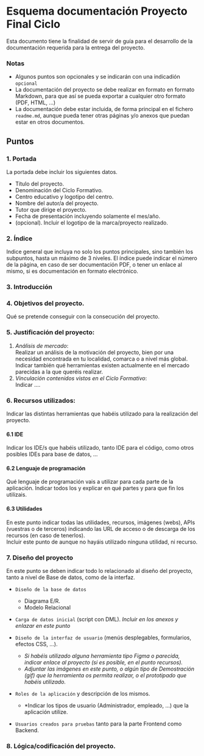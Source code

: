 # Esquema documentación Proyecto Final Ciclo
Esta documento tiene la finalidad de servir de guía para el desarrollo de la documentación requerida para la entrega del proyecto. 

### Notas
- Algunos puntos son opcionales y se indicarán con una indicadión `opcional`
- La documentación del proyecto se debe realizar en formato en formato Markdown, para que así se pueda exportar a cualquier otro formato (PDF, HTML, ...)
- La documentación debe estar incluida, de forma principal en el fichero `readme.md`, aunque pueda tener otras páginas y/o anexos que puedan estar en otros documentos.
  


## Puntos

### 1. Portada
La portada debe incluir los siguientes datos.

- Título del proyecto.
- Denominación del Ciclo Formativo.
- Centro educativo y logotipo del centro.
- Nombre del autor/a del proyecto.
- Tutor que dirige el proyecto.
- Fecha de presentación incluyendo solamente el mes/año.
- (opcional). Incluir el logotipo de la marca/proyecto realizado.

### 2. Índice
Indice general que incluya no solo los puntos principales, sino también los subpuntos, hasta un máximo de 3 niveles.  El índice puede indicar el número de la página, en caso de ser documentación PDF, o tener un enlace al mismo, si es documentación en formato electrónico.

### 3. Introducción

### 4. Objetivos del proyecto.
Qué se pretende conseguir con la consecución del proyecto.

### 5. Justificación del proyecto:
1. *Análisis de mercado*:<br>
Realizar un análisis de la motivación del proyecto, bien por una necesidad encontrada en tu localidad, comarca o a nivel más global. Indicar también qué herramientas existen actualmente en el mercado parecidas a la que queréis realizar.
2. *Vinculación contenidos vistos en el Ciclo Formativo*:<br>
Indicar ....

### 6. Recursos utilizados: 
Indicar las distintas herramientas que habéis utilizado para la realización del proyecto.

#### 6.1 IDE
Indicar los IDE/s que habéis utilizado, tanto IDE para el código, como otros posibles IDEs para base de datos, ...

#### 6.2 Lenguaje de programación
Qué lenguaje de programación vais a utilizar para cada parte de la aplicación. Indicar todos los y explicar en qué partes y para que fin los utilizais.

#### 6.3 Utilidades  
En este punto indicar todas las utilidades, recursos, imágenes (webs), APIs (vuestras o de terceros) indicando las URL de acceso o de descarga de los recursos (en caso de tenerlos).<br>
Incluir este punto de aunque no hayáis utilizado ninguna utilidad, ni recurso.

### 7. Diseño del proyecto
En este punto se deben indicar todo lo relacionado al diseño del proyecto, tanto a nivel de Base de datos, como de la interfaz.

- `Diseño de la base de datos`
  - Diagrama E/R.
  - Modelo Relacional
- `Carga de datos inicial` (script con DML). *Incluir en los anexos y enlazar en este punto*
- `Diseño de la interfaz de usuario` (menús desplegables, formularios, efectos CSS, ...).
  - *Si habéis utilizado alguna herramienta tipo Figma o parecida, indicar enlace al proyecto (si es posible, en el punto recursos).*
  - *Adjuntar las imágenes en este punto, o algún tipo de Demostración (gif) que la herramienta os permita realizar, o el prototipado que habéis utilizado.*

- `Roles de la aplicación` y descripción de los mismos.
  - *Indicar los tipos de usuario (Administrador, empleado, ...) que la aplicación utilize.
- `Usuarios creados para pruebas` tanto para la parte Frontend como Backend.

### 8. Lógica/codificación del proyecto.

